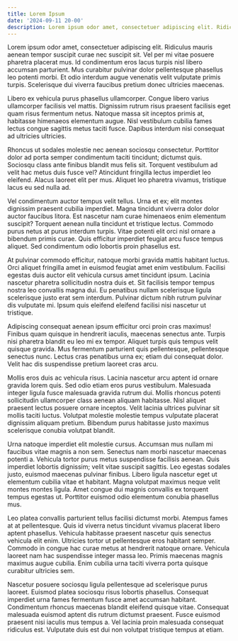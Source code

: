 ```yaml
---
title: Lorem Ipsum
date: '2024-09-11 20-00'
description: Lorem ipsum odor amet, consectetuer adipiscing elit. Ridiculus mauris aenean tempor suscipit curae nec suscipit sit. Vel per mi vitae posuere pharetra placerat mus. Id condimentum eros lacus turpis nisl libero accumsan parturient. Mus curabitur pulvinar dolor pellentesque phasellus leo potenti morbi. Et odio interdum augue venenatis velit vulputate primis turpis. Scelerisque dui viverra faucibus pretium donec ultricies maecenas.
---
```


Lorem ipsum odor amet, consectetuer adipiscing elit. Ridiculus mauris aenean tempor suscipit curae nec suscipit sit. Vel per mi vitae posuere pharetra placerat mus. Id condimentum eros lacus turpis nisl libero accumsan parturient. Mus curabitur pulvinar dolor pellentesque phasellus leo potenti morbi. Et odio interdum augue venenatis velit vulputate primis turpis. Scelerisque dui viverra faucibus pretium donec ultricies maecenas.

Libero ex vehicula purus phasellus ullamcorper. Congue libero varius ullamcorper facilisis vel mattis. Dignissim rutrum risus praesent facilisis eget quam risus fermentum netus. Natoque massa sit inceptos primis at, habitasse himenaeos elementum augue. Nisl vestibulum cubilia fames lectus congue sagittis metus taciti fusce. Dapibus interdum nisi consequat ad ultricies ultricies.

Rhoncus ut sodales molestie nec aenean sociosqu consectetur. Porttitor dolor ad porta semper condimentum taciti tincidunt; dictumst quis. Sociosqu class ante finibus blandit mus felis sit. Torquent vestibulum ad velit hac metus duis fusce vel? Atincidunt fringilla lectus imperdiet leo eleifend. Alacus laoreet elit per mus. Aliquet leo pharetra vivamus, tristique lacus eu sed nulla ad.

Vel condimentum auctor tempus velit tellus. Urna et ex; elit montes dignissim praesent cubilia imperdiet. Magna tincidunt viverra dolor dolor auctor faucibus litora. Est nascetur nam curae himenaeos enim elementum suscipit? Torquent aenean nulla tincidunt et tristique lectus. Commodo purus netus at purus interdum turpis. Vitae potenti elit orci nisl ornare a bibendum primis curae. Quis efficitur imperdiet feugiat arcu fusce tempus aliquet. Sed condimentum odio lobortis proin phasellus est.

At pulvinar commodo efficitur, natoque morbi gravida mattis habitant luctus. Orci aliquet fringilla amet in euismod feugiat amet enim vestibulum. Facilisi egestas duis auctor elit vehicula cursus amet tincidunt ipsum. Lacinia nascetur pharetra sollicitudin nostra duis et. Sit facilisis tempor tempus nostra leo convallis magna dui. Eu penatibus nullam scelerisque ligula scelerisque justo erat sem interdum. Pulvinar dictum nibh rutrum pulvinar dis vulputate mi. Ipsum quis eleifend eleifend facilisi nisi nascetur ut tristique.

Adipiscing consequat aenean ipsum efficitur orci proin cras maximus! Finibus quam quisque in hendrerit iaculis, maecenas senectus ante. Turpis nisi pharetra blandit eu leo mi ex tempor. Aliquet turpis quis tempus velit quisque gravida. Mus fermentum parturient quis pellentesque, pellentesque senectus nunc. Lectus cras penatibus urna ex; etiam dui consequat dolor. Velit hac dis suspendisse pretium laoreet cras arcu.

Mollis eros duis ac vehicula risus. Lacinia nascetur arcu aptent id ornare gravida lorem quis. Sed odio etiam eros purus vestibulum. Malesuada integer ligula fusce malesuada gravida rutrum dui. Mollis rhoncus potenti sollicitudin ullamcorper class aenean aliquam habitasse. Nisl aliquet praesent lectus posuere ornare inceptos. Velit lacinia ultrices pulvinar sit mollis taciti luctus. Volutpat molestie molestie tempus vulputate placerat dignissim aliquam pretium. Bibendum purus habitasse justo maximus scelerisque conubia volutpat blandit.

Urna natoque imperdiet elit molestie cursus. Accumsan mus nullam mi faucibus vitae magnis a non sem. Senectus nam morbi nascetur maecenas potenti a. Vehicula tortor purus metus suspendisse facilisis aenean. Quis imperdiet lobortis dignissim; velit vitae suscipit sagittis. Leo egestas sodales justo, euismod maecenas pulvinar finibus. Libero ligula nascetur eget ut elementum cubilia vitae et habitant. Magna volutpat maximus neque velit montes montes ligula. Amet congue dui magnis convallis ex torquent tempus egestas ut. Porttitor euismod odio elementum conubia phasellus mus.

Leo platea convallis parturient tellus facilisi dictumst morbi. Atempus fames at at pellentesque. Quis id viverra netus tincidunt vivamus placerat libero aptent phasellus. Vehicula habitasse praesent nascetur quis senectus vehicula elit enim. Ultricies tortor ut pellentesque eros habitant semper. Commodo in congue hac curae metus at hendrerit natoque ornare. Vehicula laoreet nam hac suspendisse integer massa leo. Primis maecenas magnis maximus augue cubilia. Enim cubilia urna taciti viverra porta quisque curabitur ultricies sem.

Nascetur posuere sociosqu ligula pellentesque ad scelerisque purus laoreet. Euismod platea sociosqu risus lobortis phasellus. Consequat imperdiet urna fames fermentum fusce amet accumsan habitant. Condimentum rhoncus maecenas blandit eleifend quisque vitae. Consequat malesuada euismod aptent dis rutrum dictumst praesent. Fusce euismod praesent nisi iaculis mus tempus a. Vel lacinia proin malesuada consequat ridiculus est. Vulputate duis est dui non volutpat tristique tempus at etiam.
